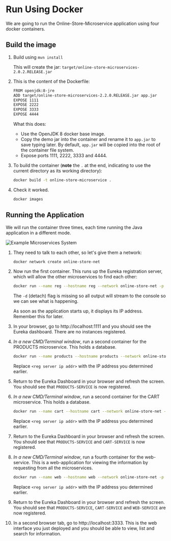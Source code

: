 # Run Using Docker

We are going to run the Online-Store-Microservice application using four docker containers.

## Build the image

1. Build using `mvn install`

   This will create the jar: `target/online-store-microservices-2.0.2.RELEASE.jar`

1. This is the content of the Dockerfile:

    ```sh
    FROM openjdk:8-jre
    ADD target/online-store-microservices-2.2.0.RELEASE.jar app.jar
    EXPOSE 1111
    EXPOSE 2222
    EXPOSE 3333
    EXPOSE 4444
    ```

    What this does:

    * Use the OpenJDK 8 docker base image. 
    * Copy the demo jar into the container and rename it to `app.jar` to save typing later.  By default, `app.jar` will be copied into the root of the container file system.
    * Expose ports 1111, 2222, 3333 and 4444.

1. To build the container (**note** the `.` at the end, indicating to use the current directory as its working directory):

    ```sh
    docker build -t online-store-microservice .
    ```

1. Check it worked.

    ```sh
    docker images
    ```

## Running the Application

We will run the container three times, each time running the Java application in a different mode.

![Example Microservices System](mini-system.jpg)

1. They need to talk to each other, so let's give them a network:

    ```sh
    docker network create online-store-net
    ```

1. Now run the first container. This runs up the Eureka registration server, which will allow the other microservices to find each other:

    ```sh
    docker run --name reg --hostname reg --network online-store-net -p 1111:1111 online-store-microservice java -jar app.jar reg
    ```

    The `-d` (detach) flag is missing so all output will stream to the console so we can see what is happening.
    
    As soon as the application starts up, it displays its IP address. Remember this for later.

1. In your browser, go to http://localhost:1111 and you should see the Eureka dashboard. There are no instances registered.

1. _In a new CMD/Terminal window_, run a second container for the PRODUCTS microservice. This holds a database.

    ```sh
    docker run --name products --hostname products --network online-store-net -p 2222:2222 online-store-microservice java -jar app.jar products  --registration.server.hostname=<reg server ip addr>
    ```

    Replace `<reg server ip addr>` with the IP address you determined earlier.

1. Return to the Eureka Dashboard in your browser and refresh the screen.  You should see that `PRODUCTS-SERVICE` is now registered.

1. _In a new CMD/Terminal window_, run a second container for the CART microservice. This holds a database.

    ```sh
    docker run --name cart --hostname cart --network online-store-net -p 4444:4444 online-store-microservice java -jar app.jar products  --registration.server.hostname=<reg server ip addr>
    ```

    Replace `<reg server ip addr>` with the IP address you determined earlier.

1. Return to the Eureka Dashboard in your browser and refresh the screen.  You should see that `PRODUCTS-SERVICE` and `CART-SERVICE` is now registered.

1. _In a new CMD/Terminal window_, run a fourth container for the web-service. This is a web-application for viewing the information by requesting from all the microservices.

    ```sh
    docker run --name web --hostname web --network online-store-net -p 3333:3333 online-store-microservice java -jar app.jar web --registration.server.hostname=<eg server ip addr>
    ```

    Replace `<reg server ip addr>` with the IP address you determined earlier.

1. Return to the Eureka Dashboard in your browser and refresh the screen.  You should see that `PRODUCTS-SERVICE`, `CART-SERVICE` and `WEB-SERVICE` are now registered.

1. In a second browser tab, go to http://localhost:3333.  This is the web interface you just deployed and you should be able to view, list and search for information.

